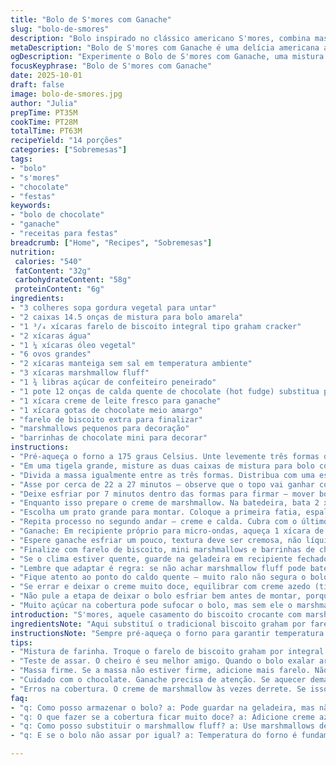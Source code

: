 ```yaml
---
title: "Bolo de S'mores com Ganache"
slug: "bolo-de-smores"
description: "Bolo inspirado no clássico americano S'mores, combina massa de bolo amarela com crocância de biscoito integral, cobertura cremosa de marshmallow e toque intenso de ganache de chocolate meio amargo. Perfeito para quem curte sabores reconfortantes, com aquele contraste entre doce e levemente salgado. Ideal para festas e comemorações. Feito em três camadas, com cobertura batida e ganache para finalizar. Técnicas simples, recompensadas por aroma e textura incríveis. Serve bastante gente, ótimo para dividir e impressionar."
metaDescription: "Bolo de S'mores com Ganache é uma delícia americana adaptada. Camadas crocantes e cremosas para impressionar a todos."
ogDescription: "Experimente o Bolo de S'mores com Ganache, uma mistura de sabores reconfortantes e texturas incríveis para surpreender em qualquer ocasião."
focusKeyphrase: "Bolo de S'mores com Ganache"
date: 2025-10-01
draft: false
image: bolo-de-smores.jpg
author: "Julia"
prepTime: PT35M
cookTime: PT28M
totalTime: PT63M
recipeYield: "14 porções"
categories: ["Sobremesas"]
tags:
- "bolo"
- "s'mores"
- "chocolate"
- "festas"
keywords:
- "bolo de chocolate"
- "ganache"
- "receitas para festas"
breadcrumb: ["Home", "Recipes", "Sobremesas"]
nutrition: 
 calories: "540"
 fatContent: "32g"
 carbohydrateContent: "58g"
 proteinContent: "6g"
ingredients:
- "3 colheres sopa gordura vegetal para untar"
- "2 caixas 14.5 onças de mistura para bolo amarela"
- "1 ³/₄ xícaras farelo de biscoito integral tipo graham cracker"
- "2 xícaras água"
- "1 ¼ xícaras óleo vegetal"
- "6 ovos grandes"
- "2 xícaras manteiga sem sal em temperatura ambiente"
- "3 xícaras marshmallow fluff"
- "1 ¾ libras açúcar de confeiteiro peneirado"
- "1 pote 12 onças de calda quente de chocolate (hot fudge) substitua por doce de leite se quiser variar"
- "1 xícara creme de leite fresco para ganache"
- "1 xícara gotas de chocolate meio amargo"
- "farelo de biscoito extra para finalizar"
- "marshmallows pequenos para decoração"
- "barrinhas de chocolate mini para decorar"
instructions:
- "Pré-aqueça o forno a 175 graus Celsius. Unte levemente três formas de bolo de 20 cm com gordura vegetal espalhada com papel toalha, para evitar grudar e facilitar desenformar."
- "Em uma tigela grande, misture as duas caixas de mistura para bolo com 1 ¾ xícaras de farelo de biscoito, 2 xícaras de água, 1 ¼ xícaras de óleo vegetal e 6 ovos. Use batedeira em velocidade média até incorporar tudo – textura homogênea, sem grumos. A massa fica mais firme do que só com a mistura do pacote, o farelo dá estrutura e crocância que surpreende."
- "Divida a massa igualmente entre as três formas. Distribua com uma espátula, cuidado para não deixar buracos grandes. Importante porque massa muito fina assa rápido demais e resseca fácil."
- "Asse por cerca de 22 a 27 minutos – observe que o topo vai ganhar cor dourada e o cheiro de bolo assado vai preencher a cozinha sem avisos. Faça teste do palito: enfie no meio, se sair limpo está no ponto; se tiver massa grudada deixe mais alguns minutos."
- "Deixe esfriar por 7 minutos dentro das formas para firmar – mover bolo quente pode quebrar. Depois vire as formas com cuidado e passe para uma grade para acabar de esfriar."
- "Enquanto isso prepare o creme de marshmallow. Na batedeira, bata 2 xícaras de manteiga com 3 xícaras de marshmallow fluff até clarear e ficar fofo, cerca de 4 minutos. Vá adicionando 1 ¾ libras de açúcar de confeiteiro aos poucos, batendo sempre. O ponto: creme volumoso, leve e que segura forma. Tenha paciência, açúcar não é amigo de pressa aqui."
- "Escolha um prato grande para montar. Coloque a primeira fatia, espalhe uma camada de creme de marshmallow até a borda, depois cubra metade do pote de calda quente de chocolate. A calda quente vai amolecer um pouco o creme, formando aquela mistura molhadinha típica do S'mores. Não se assuste, é onde a mágica acontece."
- "Repita processo no segundo andar – creme e calda. Cubra com o último pedaço e cubra todo o bolo com o restante do creme. Se sobrou creme, use saco de confeitar para detalhes no topo, realça visual e sabor."
- "Ganache: Em recipiente próprio para micro-ondas, aqueça 1 xícara de creme de leite em pulsos de 20 segundos até quase ferver. Junte 1 xícara de gotas meia amargo, espere uns 5 minutos e mexa até ficar brilhante e liso. Não deixe ferver demais ou pode queimar o chocolate."
- "Espere ganache esfriar um pouco, textura deve ser cremosa, não líquida. Despeje delicadamente nas bordas do bolo para escorrer levemente, fazendo uma ‘cascata’ visual – use saco plástico com ponta cortada se quiser mais controle."
- "Finalize com farelo de biscoito, mini marshmallows e barrinhas de chocolate, espalhe com moderação para não pesar. Dá textura e cor, além de aquele charme artesanal que eu amo colocar."
- "Se o clima estiver quente, guarde na geladeira em recipiente fechado para não ressecar. Antes de servir, deixe uns 15 min fora pra o bolo ganhar maciez e aroma de novo."
- "Lembre que adaptar é regra: se não achar marshmallow fluff pode bater marshmallows em creme de leite e açúcar. Também já testei trocar óleo por manteiga derretida, o bolo fica mais denso e saboroso, mas perde um pouco da leveza original."
- "Fique atento ao ponto do caldo quente – muito ralo não segura o bolo, muito firme endurece e perde o charme de derreter. Obs: usar calda de chocolate quente industrial pronta é prático, mas experimentar com frutas vermelhas quentes ou doce de leite dá twist legal e surpreende convidados."
- "Se errar e deixar o creme muito doce, equilibrar com creme azedo (tipo sour cream) pode ajudar. Ou intercalar camadas com recheios menos doces."
- "Não pule a etapa de deixar o bolo esfriar bem antes de montar, porque o creme derrete e bagunça tudo se a massa estiver quente. E cuidado ao desenformar para não quebrar as laterais ou causar buracos. Sempre passe uma faca ou espátula nas bordas para afrouxar."
- "Muito açúcar na cobertura pode sufocar o bolo, mas sem ele o marshmallow não segura e desanda. A prática mostra que seguir essa dosagem é chave para conseguirmos textura leve e estabilidade, principalmente em dias mais quentes."
introduction: "S'mores, aquele casamento do biscoito crocante com marshmallow derretido e chocolate, ganhou versão em bolo. Trabalhar com essa receita me mostrou que o segredo não é só jogar tudo junto, mas dar atenção a textura da massa — a mistura com farelo de biscoito dá firmeza e ao mesmo tempo crocância agradável. O creme de marshmallow batido tem que ficar fofo e leve, sem perder a sustentação, algo que só o açúcar de confeiteiro consegue. A ganache final equilibra a doçura e vira estrela, com brilho e toque amargo que corta o doce. Prepare para um resultado que lembra fogueira, infância e festa ao mesmo tempo, muito mais que um simples bolo. Impossível não reparar no aroma enquanto assa, um bom indicador que está chegando o momento certo pra tirar do forno e montar."
ingredientsNote: "Aqui substituí o tradicional biscoito graham por farelo de biscoito integral porque é mais fácil de achar e dá um sabor levemente tostado que casa bem. Usar gordura vegetal para untar é melhor que manteiga, porque não queima e evita crosta dura na massa. Manteiga sem sal para o creme de marshmallow dá controle no sabor, evitando excesso de sal ou gordura escondida. O marshmallow fluff pode ser substituído por marshmallows derretidos com um pouco de leite condensado para uma textura similar, mas demanda paciência para bater até o ponto certo. Para o ganache, faço com chocolate meio amargo para não pesar tanto no doce e cremosidade do creme — funciona também com chocolate ao leite, só muda o sabor final. O uso da calda quente de chocolate pronta economiza tempo, mas experimente substituir por doce de leite cremoso para uma variação brasileira que surpreende os convidados."
instructionsNote: "Sempre pré-aqueça o forno para garantir temperatura constante. Untar as formas com gordura vegetal e espalhar com papel evita grudar. Misture os ingredientes secos e molhados aos poucos para não formar grumos. Dividir a massa igualmente nas formas garante camadas uniformes, isso facilita na hora de montar e deixa visual mais bonito; para testar o ponto do bolo, observe a cor da superfície e o cheiro: quando o aroma de amarelo assado estiver intenso, vale fazer o teste do palito. Deixe esfriar na forma para não quebrar a estrutura e desenforme só quando morno. O creme de marshmallow é delicado: bata manteiga e marshmallow até clarear, aí adiciona açúcar aos poucos; isso evita que a cobertura fique pesada ou muito doce. Na montagem, espalhe a calda quente rapidamente para evitar que endureça antes do momento, o contraste da calda e do creme meio misturados é parte da graça e do sabor. Na ganache, calor demais queima o chocolate, e calor insuficiente não derrete pelas camadas, ajuste o tempo no micro-ondas aos poucos. A decoração final além de visual agrega texturas variadas que dão graça a cada pedaço. Se bateu dúvidas, experimente um pequeno teste: bolo com só duas camadas para treinar montagem e cremagem antes do grande evento."
tips:
- "Mistura de farinha. Troque o farelo de biscoito graham por integral. Dá rica crocância. Melhora sabor. Sempre peneire os ingredientes secos. Isso garante que tudo misture bem. É comum formar grumos, faça assim para evitar."
- "Teste de assar. O cheiro é seu melhor amigo. Quando o bolo exalar aroma doce e amanteigado, está quase pronto. Faça o teste do palito. Retire quando sair limpo, pode ser só no meio."
- "Massa firme. Se a massa não estiver firme, adicione mais farelo. Não use só a mistura de bolo. Aprende-se que isso muda a estrutura. A levedura da mistura não dá a mesma crocância."
- "Cuidado com o chocolate. Ganache precisa de atenção. Se aquecer demais, o chocolate queima. Fica com textura granulada. Aqueça o creme em partes, ajuste coleta. Isso garante brilho e suavidade sempre."
- "Erros na cobertura. O creme de marshmallow às vezes derrete. Se isso acontecer, leve à geladeira. Ajuda a firmar. Experimente menos açúcar se ficar muito doce. Um equilíbrio é essencial para o sabor final."
faq:
- "q: Como posso armazenar o bolo? a: Pode guardar na geladeira, mas não ressecar. Use filme plástico. Isso mantém a umidade. Se quente, pode ficar grudento."
- "q: O que fazer se a cobertura ficar muito doce? a: Adicione creme azedo. Ele quebra a doçura, dá frescor. Inovações são legais, experimente misturar outras coberturas."
- "q: Como posso substituir o marshmallow fluff? a: Use marshmallows derretidos, leva paciência para bater. Misture com um pouco de leite condensado até obter a textura desejada."
- "q: E se o bolo não assar por igual? a: Temperatura do forno é fundamental. Cheque sempre. Se a parte de cima dourar rápido e o meio não, cobre com papel alumínio na metade. Isso equilibra o assado."

---
```

